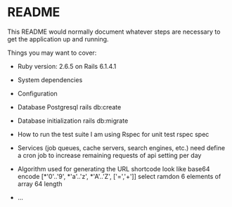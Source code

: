 # README

This README would normally document whatever steps are necessary to get the
application up and running.

Things you may want to cover:

* Ruby version: 2.6.5 on Rails 6.1.4.1

* System dependencies

* Configuration

* Database Postgresql
	rails db:create

* Database initialization
	rails db:migrate

* How to run the test suite
	I am using Rspec for unit test
	rspec spec

* Services (job queues, cache servers, search engines, etc.)
	need define a cron job to increase remaining requests of api setting per day

* Algorithm used for generating the URL shortcode
  look like base64 encode 
  [*'0'..'9', *'a'..'z', *'A'..'Z', ['=','+']]
  select ramdon 6 elements of array 64 length
* ...

